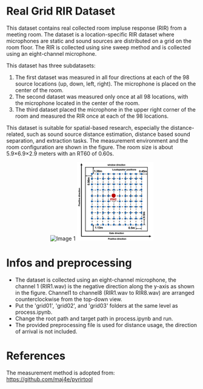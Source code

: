# Real Grid RIR Dataset 
This dataset contains real collected room impluse response (RIR) from a meeting room. 
The dataset is a location-specific RIR dataset where microphones are static and sound sources are distributed on a grid on the room floor. The RIR is collected using sine sweep method and is collected using an eight-channel microphone.

This dataset has three subdatasets:
1. The first dataset was measured in all four directions at each of the 98 source locations (up, down, left, right). The microphone is placed on the center of the room.
2. The second dataset was measured only once at all 98 locations, with the microphone located in the center of the room.
3. The third dataset placed the microphone in the upper right corner of the room and measured the RIR once at each of the 98 locations.

This dataset is suitable for spatial-based research, especially the distance-related, such as sound source distance estimation, distance based sound separation, and extraction tasks. The measurement environment and the room configuration are shown in the figure. The room size is about 5.9×6.9×2.9 meters with an RT60 of 0.60s.

<p align="center">
  <img src="image.png" alt="Image 1" width="50%">
  <img src="image-4.png" alt="Image 2" width="40%">
</p>


# Infos and preprocessing
- The dataset is collected using an eight-channel microphone, the channel 1 (RIR1.wav) is the negative direction along the y-axis as shown in the figure. Channel1 to channel8 (RIR1.wav to RIR8.wav) are arranged counterclockwise from the top-down view.
- Put the 'grid01', 'grid02', and 'grid03' folders at the same level as process.ipynb.
- Change the root path and target path in process.ipynb and run.
- The provided preprocessing file is used for distance usage, the direction of arrival is not included.


# References
The measurement method is adopted from:
https://github.com/maj4e/pyrirtool
